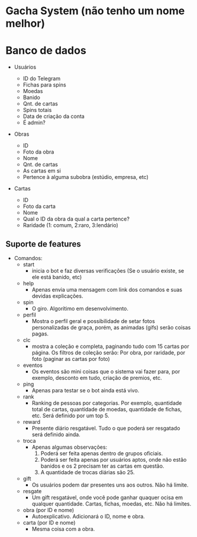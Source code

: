 # Gacha System (não tenho um nome melhor)

# Banco de dados
- Usuários
    - ID do Telegram
    - Fichas para spins
    - Moedas
    - Banido
    - Qnt. de cartas 
    - Spins totais
    - Data de criação da conta
    - É admin?

- Obras
    - ID
    - Foto da obra
    - Nome
    - Qnt. de cartas
    - As cartas em si
    - Pertence à alguma subobra (estúdio, empresa, etc)

- Cartas
    - ID
    - Foto da carta
    - Nome
    - Qual o ID da obra da qual a carta pertence?
    - Raridade (1: comum, 2:raro, 3:lendário)

## Suporte de features
- Comandos:
    - start
        - inicia o bot e faz diversas verificações (Se o usuário existe, se ele está banido, etc)
    - help
        - Apenas envia uma mensagem com link dos comandos e suas devidas explicações.
    - spin
        - O giro. Algorítimo em desenvolvimento.
    - perfil
        - Mostra o perfil geral e possibilidade de setar fotos personalizadas de graça, porém, as animadas (gifs) serão coisas pagas.
    - clc
        - mostra a coleção e completa, paginando tudo com 15 cartas por página. Os filtros de coleção serão: Por obra, por raridade, por foto (paginar as cartas por foto)
    - eventos
        - Os eventos são mini coisas que o sistema vai fazer para, por exemplo, desconto em tudo, criação de premios, etc. 
    - ping
        - Apenas para testar se o bot ainda está vivo.
    - rank
        - Ranking de pessoas por categorias. Por exemplo, quantidade total de cartas, quantidade de moedas, quantidade de fichas, etc. Será definido por um top 5.
    - reward
        - Presente diário resgatável. Tudo o que poderá ser resgatado será definido ainda.
    - troca
        - Apenas algumas observações:
            1. Poderá ser feita apenas dentro de grupos oficiais.
            2. Poderá ser feita apenas por usuários aptos, onde não estão banidos e os 2 precisam ter as cartas em questão.
            3. A quantidade de trocas diárias são 25.
    - gift
        - Os usuários podem dar presentes uns aos outros. Não há limite.
    - resgate
        - Um gift resgatável, onde você pode ganhar quaquer ocisa em qualquer quantidade. Cartas, fichas, moedas, etc. Não há limites.
    - obra (por ID e nome)
        - Autoexplicativo. Adicionará o ID, nome e obra.
    - carta (por ID e nome)
        - Mesma coisa com a obra.
